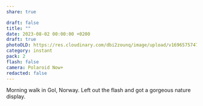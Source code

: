 ```yaml
---
share: true

draft: false
title: ""
date: 2023-08-02 00:00:00 +0200
draft: true
photoOLD: https://res.cloudinary.com/dbi2zounq/image/upload/v1696575747/011_iyvbja.jpg
category: instant
pack: 2
flash: false
camera: Polaroid Now+
redacted: false
---
```


Morning walk in Gol, Norway. Left out the flash and got a gorgeous nature display.
